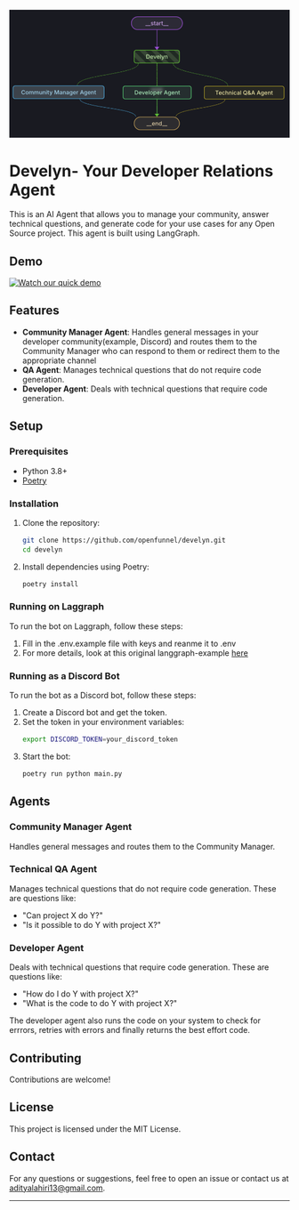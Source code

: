 

![](static/develyn.png)

# Develyn- Your Developer Relations Agent

This is an AI Agent that allows you to manage your community, answer technical questions, and generate code for your use cases for any Open Source project. This agent is built using  LangGraph.

## Demo
[![Watch our quick demo](https://cdn.loom.com/sessions/thumbnails/d9aa2fc7257e42c7ab26db018634b16c-2d8dc11d336f446d-full-play.gif)](https://www.loom.com/share/d9aa2fc7257e42c7ab26db018634b16c)


## Features

- **Community Manager Agent**: Handles general messages in your developer community(example, Discord) and routes them to the Community Manager who can respond to them or redirect them to the appropriate channel
- **QA Agent**: Manages technical questions that do not require code generation.
- **Developer Agent**: Deals with technical questions that require code generation.

## Setup

### Prerequisites

- Python 3.8+
- [Poetry](https://python-poetry.org/)

### Installation

1. Clone the repository:
    ```sh
    git clone https://github.com/openfunnel/develyn.git
    cd develyn
    ```

2. Install dependencies using Poetry:
    ```sh
    poetry install
    ```

### Running on Laggraph

To run the bot on Laggraph, follow these steps:

1. Fill in the .env.example file with keys and reanme it to .env
2. For more details, look at this original langgraph-example [here](https://github.com/langchain-ai/langgraph-studio)

### Running as a Discord Bot

To run the bot as a Discord bot, follow these steps:

1. Create a Discord bot and get the token.
2. Set the token in your environment variables:
    ```sh
    export DISCORD_TOKEN=your_discord_token
    ```
3. Start the bot:
    ```sh
    poetry run python main.py
    ```

## Agents

### Community Manager Agent

Handles general messages and routes them to the Community Manager.

### Technical QA Agent

Manages technical questions that do not require code generation. These are questions like:
- "Can project X do Y?"
- "Is it possible to do Y with project X?"

### Developer Agent

Deals with technical questions that require code generation. These are questions like:
- "How do I do Y with project X?"
- "What is the code to do Y with project X?"

The developer agent also runs the code on your system to check for errrors, retries with errors and finally returns the best effort code.

## Contributing

Contributions are welcome!

## License

This project is licensed under the MIT License.

## Contact

For any questions or suggestions, feel free to open an issue or contact us at [adityalahiri13@gmail.com](mailto:adityalahiri13@gmail.com).

---